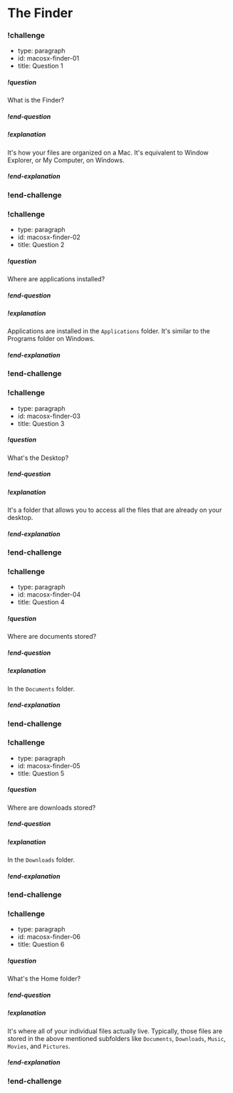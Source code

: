 # The Finder

### !challenge
* type: paragraph
* id: macosx-finder-01
* title: Question 1

##### !question
What is the Finder?
##### !end-question

##### !explanation
It's how your files are organized on a Mac. It's equivalent to Window Explorer, or My Computer, on Windows.
##### !end-explanation
### !end-challenge

### !challenge
* type: paragraph
* id: macosx-finder-02
* title: Question 2

##### !question
Where are applications installed?
##### !end-question

##### !explanation
Applications are installed in the `Applications` folder. It's similar to the Programs folder on Windows.
##### !end-explanation
### !end-challenge

### !challenge
* type: paragraph
* id: macosx-finder-03
* title: Question 3

##### !question
What's the Desktop?
##### !end-question

##### !explanation
It's a folder that allows you to access all the files that are already on your desktop.
##### !end-explanation
### !end-challenge

### !challenge
* type: paragraph
* id: macosx-finder-04
* title: Question 4

##### !question
Where are documents stored?
##### !end-question

##### !explanation
In the `Documents` folder.
##### !end-explanation
### !end-challenge

### !challenge
* type: paragraph
* id: macosx-finder-05
* title: Question 5

##### !question
Where are downloads stored?
##### !end-question

##### !explanation
In the `Downloads` folder.
##### !end-explanation
### !end-challenge

### !challenge
* type: paragraph
* id: macosx-finder-06
* title: Question 6

##### !question
What's the Home folder?
##### !end-question

##### !explanation
It's where all of your individual files actually live. Typically, those files are stored in the above mentioned subfolders like `Documents`, `Downloads`, `Music`, `Movies`, and `Pictures`.
##### !end-explanation
### !end-challenge

